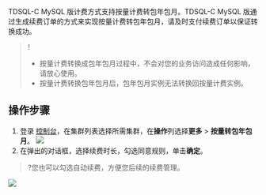 
TDSQL-C MySQL 版计费方式支持按量计费转包年包月。TDSQL-C MySQL 版通过生成续费订单的方式来实现按量计费转包年包月，请及时支付续费订单以保证转换成功。

>!
>- 按量计费转换成包年包月过程中，不会对您的业务访问造成任何影响，请放心使用。
>- 按量计费转换包年包月后，包年包月实例无法转换回按量计费实例。

## 操作步骤
1. 登录 [控制台](https://console.cloud.tencent.com/cynosdb)，在集群列表选择所需集群，在**操作**列选择**更多** > **按量转包年包月**。
![](https://qcloudimg.tencent-cloud.cn/raw/78897ed72cc810acdb81d01b3cde46e7.png)
2. 在弹出的对话框，选择续费时长，勾选同意规则，单击**确定**。
>?您也可以勾选自动续费，方便您后续的续费管理。
>
![](https://main.qcloudimg.com/raw/b1fa2dfaeaed93c30f698a789a6a960f.png)
